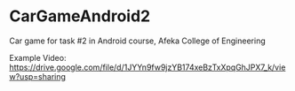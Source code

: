 # CarGameAndroid2
Car game for task #2 in Android course, Afeka College of Engineering

Example Video: 
https://drive.google.com/file/d/1JYYn9fw9jzYB174xeBzTxXpqGhJPX7_k/view?usp=sharing

